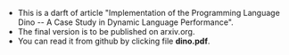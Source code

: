   * This is a darft of article "Implementation of the Programming Language
Dino -- A Case Study in Dynamic Language Performance".
  * The final version is to be published on arxiv.org.
  * You can read it from github by clicking file **dino.pdf**.


